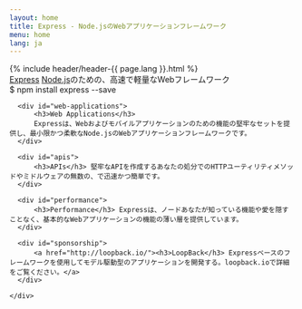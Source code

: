 ```yaml
---
layout: home
title: Express - Node.jsのWebアプリケーションフレームワーク
menu: home
lang: ja
---
```


<section id="home-content">
    {% include header/header-{{ page.lang }}.html %}
    <div id="overlay"></div>
    <section id="description">
    <a href="/" class="express">Express</a>
    <span class="description">
      <a href='http://nodejs.org'>Node.js</a>のための、高速で軽量なWebフレームワーク
    </span>
    </section>
    <div id="install-command">$ npm install express --save</div>
</section>

<section id="intro">
    <div id="boxes" class="clearfix">

      <div id="web-applications">
          <h3>Web Applications</h3>
          Expressは、Webおよびモバイルアプリケーションのための機能の堅牢なセットを提供し、最小限かつ柔軟なNode.jsのWebアプリケーションフレームワークです。
      </div>

      <div id="apis">
          <h3>APIs</h3> 堅牢なAPIを作成するあなたの処分でのHTTPユーティリティメソッドやミドルウェアの無数の、で迅速かつ簡単です。
      </div>

      <div id="performance">
          <h3>Performance</h3> Expressは、ノードあなたが知っている機能や愛を隠すことなく、基本的なWebアプリケーションの機能の薄い層を提供しています。
      </div>

      <div id="sponsorship">
          <a href="http://loopback.io/"><h3>LoopBack</h3> Expressベースのフレームワークを使用してモデル駆動型のアプリケーションを開発する。loopback.ioで詳細をご覧ください。</a>
      </div>
        
    </div>
</section>

<!--
<section id="announcements">
  {% include announcement/announcement-{{ page.lang }}.md %}
</section>
-->
